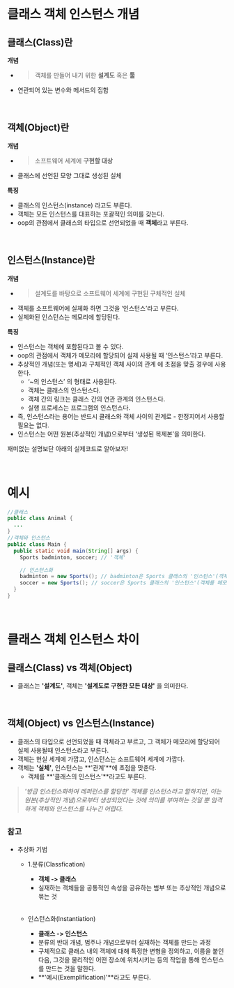 # 클래스 객체 인스턴스 개념

## 클래스(Class)란
**개념**
+ >객체를 만들어 내기 위한 **설계도** 혹은 **툴**
+ 연관되어 있는 변수와 메서드의 집합  

<br>

## 객체(Object)란
**개념**
- >소프트웨어 세계에 **구현할 대상**
- 클래스에 선언된 모양 그대로 생성된 실체  

**특징**
- 클래스의 인스턴스(instance) 라고도 부른다.
- 객체는 모든 인스턴스를 대표하는 포괄적인 의미를 갖는다.
- oop의 관점에서 클래스의 타입으로 선언되었을 때 **객체**라고 부른다.  

<br>

## 인스턴스(Instance)란
**개념**
- >설계도를 바탕으로 소프트웨어 세계에 구현된 구체적인 실체
- 객체를 소프트웨어에 실체화 하면 그것을 ‘인스턴스’라고 부른다.
- 실체화된 인스턴스는 메모리에 할당된다.

**특징**
- 인스턴스는 객체에 포함된다고 볼 수 있다.
- oop의 관점에서 객체가 메모리에 할당되어 실제 사용될 때 ‘인스턴스’라고 부른다.
- 추상적인 개념(또는 명세)과 구체적인 객체 사이의 관계 에 초점을 맞출 경우에 사용한다.
  - ‘~의 인스턴스’ 의 형태로 사용된다.
  - 객체는 클래스의 인스턴스다.
  - 객체 간의 링크는 클래스 간의 연관 관계의 인스턴스다.
  - 실행 프로세스는 프로그램의 인스턴스다.
- 즉, 인스턴스라는 용어는 반드시 클래스와 객체 사이의 관계로 - 한정지어서 사용할 필요는 없다.
- 인스턴스는 어떤 원본(추상적인 개념)으로부터 ‘생성된 복제본’을 의미한다.

재미없는 설명보단 아래의 실제코드로 알아보자!

<br>

# 예시
```java
//클래스
public class Animal {
  ...
}
//객체와 인스턴스
public class Main {
  public static void main(String[] args) {
    Sports badminton, soccer; // '객체'

    // 인스턴스화
    badminton = new Sports(); // badminton은 Sports 클래스의 '인스턴스'(객체를 메모리에 할당)
    soccer = new Sports(); // soccer은 Sports 클래스의 '인스턴스'(객체를 메모리에 할당)
  }
}
```

<br>

# 클래스 객체 인스턴스 차이
## **클래스(Class)** vs **객체(Object)**
- 클래스는 **'설계도'**, 객체는 **'설계도로 구현한 모든 대상'** 을 의미한다.

<br>

## **객체(Object)** vs **인스턴스(Instance)**
- 클래스의 타입으로 선언되었을 때 객체라고 부르고, 그 객체가 메모리에 할당되어 실제 사용될때 인스턴스라고 부른다.
- 객체는 현실 세계에 가깝고, 인스턴스는 소프트웨어 세계에 가깝다.
- 객체는 **'실체'**, 인스턴스는 **'관계'**에 초점을 맞춘다.
  - 객체를 **'클래스의 인스턴스'**라고도 부른다.

>*'방금 인스턴스화하여 레퍼런스를 할당한' 객체를 인스턴스라고 말하지만, 이는 원본(추상적인 개념)으로부터 생성되었다는 것에 의미를 부여하는 것일 뿐 엄격하게 객체와 인스턴스를 나누긴 어렵다.*

## `참고`
- 추상화 기법
  - 1.분류(Classfication)
    - **객체 -> 클래스**
    - 실재하는 객체들을 공통적인 속성을 공유하는 범부 또는 추상적인 개념으로 묶는 것

    <br>

  - 인스턴스화(Instantiation)
    - **클래스 -> 인스턴스**
    - 분류의 반대 개념, 범주나 개념으로부터 실재하는 객체를 만드는 과정
    - 구체적으로 클래스 내의 객체에 대해 특정한 변형을 정의하고, 이름을 붙인 다음, 그것을 물리적인 어떤 장소에 위치시키는 등의 작업을 통해 인스턴스를 만드는 것을 말한다.
    - **'예시(Exemplification)'**라고도 부른다.   










